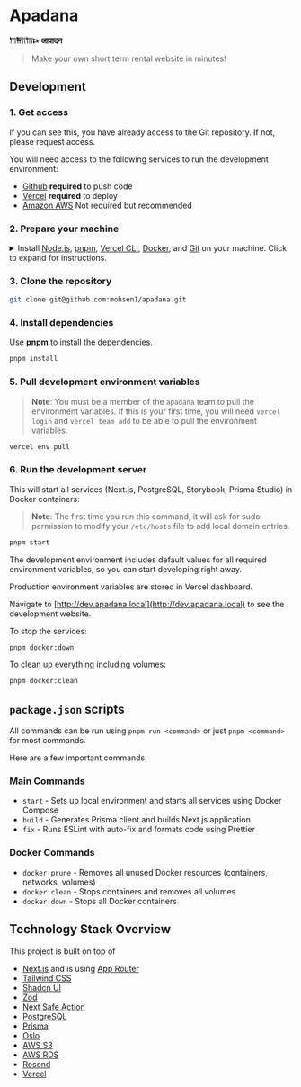 # Apadana

**𐎠𐎱𐎭𐎠𐎴** **आपादन**

> Make your own short term rental website in minutes!

## Development

### 1. Get access

If you can see this, you have already access to the Git repository. If not, please request access.

You will need access to the following services to run the development environment:

- [Github](https://github.com/mohsen1/apadana) **required** to push code
- [Vercel](https://vercel.com/) **required** to deploy
- [Amazon AWS](https://aws.amazon.com/) Not required but recommended

### 2. Prepare your machine

<details>
  <summary style="cursor: pointer;">Install <a href="https://nodejs.org/en">Node.js</a>, <a href="https://pnpm.io/">pnpm</a>, <a href="https://vercel.com/docs/cli">Vercel CLI</a>, <a href="https://www.docker.com/get-started">Docker</a>, and <a href="https://git-scm.com/downloads">Git</a> on your machine. Click to expand for instructions.</summary>

<details>
<summary><b style="cursor: pointer;">on MacOS</b></summary>

1. Install [Homebrew](https://brew.sh/)
   ```bash
   /bin/bash -c "$(curl -fsSL https://raw.githubusercontent.com/Homebrew/install/HEAD/install.sh)"
   ```
2. Install [Volta](https://volta.sh/) and using it to install `node` and `pnpm`
   ```bash
   curl https://get.volta.sh | bash
   volta install node
   volta install pnpm
   ```
3. Install [Vercel CLI](https://vercel.com/docs/cli) (v3.1.0 or higher)
   ```bash
   pnpm install -g vercel
   ```
4. Install [Docker Desktop](https://www.docker.com/products/docker-desktop/)
   ```bash
   brew install --cask docker
   ```
   After installation:
   - Launch Docker Desktop from your Applications folder
   - Wait for Docker Desktop to start completely
   - Docker Compose is included with Docker Desktop for Mac
   - Verify installation by running:
   ```bash
   docker compose version
   ```
5. Install [Git](https://git-scm.com/downloads)
   ```bash
   brew install git
   ```

</details>

<details>
<summary><b style="cursor: pointer;"   >on Linux</b></summary>

1. Install [Node.js](https://nodejs.org/en) (v20.12.2 or higher)
   ```bash
   curl -fsSL https://deb.nodesource.com/setup_20.x -o nodesource_setup.sh
   sudo -E bash nodesource_setup.sh
   sudo apt-get install -y nodejs
   ```
2. Install [pnpm](https://pnpm.io/)
   ```bash
   curl -fsSL https://get.pnpm.io/install.sh | bash
   ```
3. Install [Docker](https://www.docker.com/get-started)
   ```bash
   sudo apt-get install -y docker
   ```
4. Install [Git](https://git-scm.com/downloads)
   ```bash
   sudo apt-get install -y git
   ```

</details>

<details>
<summary><b style="cursor: pointer;">on Windows</b></summary>

We recommend using [WSL](https://docs.microsoft.com/en-us/windows/wsl/install) to run the development environment on Windows. With WSL, you can install Ubuntu and use the same commands as the Linux section.

</details>

</details>

### 3. Clone the repository

```bash
git clone git@github.com:mohsen1/apadana.git
```

### 4. Install dependencies

Use **pnpm** to install the dependencies.

```bash
pnpm install
```

### 5. Pull development environment variables

> **Note**: You must be a member of the `apadana` team to pull the environment variables. If this is your first time, you will need `vercel login` and `vercel team add` to be able to pull the environment variables.

```bash
vercel env pull
```

### 6. Run the development server

This will start all services (Next.js, PostgreSQL, Storybook, Prisma Studio) in Docker containers:

> **Note**: The first time you run this command, it will ask for sudo permission to modify your `/etc/hosts` file to add local domain entries.

```bash
pnpm start
```

The development environment includes default values for all required environment variables, so you can start developing right away.

Production environment variables are stored in Vercel dashboard.

Navigate to [http://dev.apadana.local](http://dev.apadana.local) to see the development website.

To stop the services:

```bash
pnpm docker:down
```

To clean up everything including volumes:

```bash
pnpm docker:clean
```

## `package.json` scripts

All commands can be run using `pnpm run <command>` or just `pnpm <command>` for most commands.

Here are a few important commands:

### Main Commands

- `start` - Sets up local environment and starts all services using Docker Compose
- `build` - Generates Prisma client and builds Next.js application
- `fix` - Runs ESLint with auto-fix and formats code using Prettier

### Docker Commands

- `docker:prune` - Removes all unused Docker resources (containers, networks, volumes)
- `docker:clean` - Stops containers and removes all volumes
- `docker:down` - Stops all Docker containers

## Technology Stack Overview

This project is built on top of

- [Next.js](https://nextjs.org/) and is using [App Router](https://nextjs.org/docs/app)
- [Tailwind CSS](https://tailwindcss.com/)
- [Shadcn UI](https://ui.shadcn.com/)
- [Zod](https://zod.dev/)
- [Next Safe Action](https://next-safe-action.dev)
- [PostgreSQL](https://www.postgresql.org/)
- [Prisma](https://www.prisma.io/)
- [Oslo](https://oslo.js.org)
- [AWS S3](https://aws.amazon.com/s3/)
- [AWS RDS](https://aws.amazon.com/rds/)
- [Resend](https://resend.com/)
- [Vercel](https://vercel.com/)
